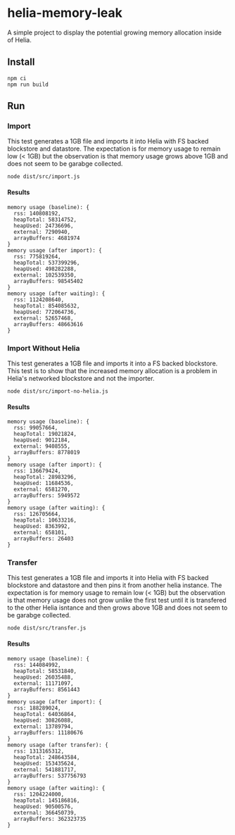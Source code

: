 # helia-memory-leak
A simple project to display the potential growing memory allocation inside of Helia.

## Install

```
npm ci
npm run build
```

## Run

### Import

This test generates a 1GB file and imports it into Helia with FS backed blockstore and datastore. The expectation is for memory usage to remain low (< 1GB) but the observation is that memory usage grows above 1GB and does not seem to be garabge collected.

```
node dist/src/import.js
```

#### Results

```
memory usage (baseline): {
  rss: 140808192,
  heapTotal: 58314752,
  heapUsed: 24736696,
  external: 7290940,
  arrayBuffers: 4681974
}
memory usage (after import): {
  rss: 775819264,
  heapTotal: 537399296,
  heapUsed: 498282288,
  external: 102539350,
  arrayBuffers: 98545402
}
memory usage (after waiting): {
  rss: 1124208640,
  heapTotal: 854085632,
  heapUsed: 772064736,
  external: 52657468,
  arrayBuffers: 48663616
}
```



### Import Without Helia

This test generates a 1GB file and imports it into a FS backed blockstore. This test is to show that the increased memory allocation is a problem in Helia's networked blockstore and not the importer.

```
node dist/src/import-no-helia.js
```

#### Results

```
memory usage (baseline): {
  rss: 99057664,
  heapTotal: 19021824,
  heapUsed: 9012184,
  external: 9408555,
  arrayBuffers: 8778019
}
memory usage (after import): {
  rss: 136679424,
  heapTotal: 28983296,
  heapUsed: 11684536,
  external: 6581270,
  arrayBuffers: 5949572
}
memory usage (after waiting): {
  rss: 126705664,
  heapTotal: 10633216,
  heapUsed: 8363992,
  external: 658101,
  arrayBuffers: 26403
}
```

### Transfer

This test generates a 1GB file and imports it into Helia with FS backed blockstore and datastore and then pins it from another helia instance. The expectation is for memory usage to remain low (< 1GB) but the observation is that memory usage does not grow unlike the first test until it is transfered to the other Helia isntance and then grows above 1GB and does not seem to be garabge collected.

```
node dist/src/transfer.js
```

#### Results

```
memory usage (baseline): {
  rss: 144084992,
  heapTotal: 58531840,
  heapUsed: 26035488,
  external: 11171097,
  arrayBuffers: 8561443
}
memory usage (after import): {
  rss: 188289024,
  heapTotal: 64036864,
  heapUsed: 30826088,
  external: 13789794,
  arrayBuffers: 11180676
}
memory usage (after transfer): {
  rss: 1313165312,
  heapTotal: 248643584,
  heapUsed: 153435624,
  external: 541881717,
  arrayBuffers: 537756793
}
memory usage (after waiting): {
  rss: 1204224000,
  heapTotal: 145186816,
  heapUsed: 90500576,
  external: 366450739,
  arrayBuffers: 362323735
}
```
